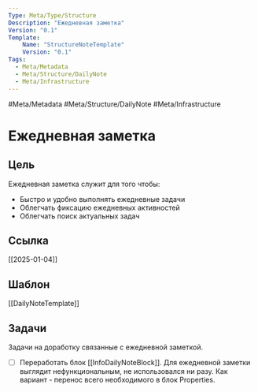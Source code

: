 ```yaml
---
Type: Meta/Type/Structure
Description: "Ежедневная заметка"
Version: "0.1"
Template:
    Name: "StructureNoteTemplate"
    Version: "0.1"
Tags:
  - Meta/Metadata
  - Meta/Structure/DailyNote
  - Meta/Infrastructure
---
```

#Meta/Metadata #Meta/Structure/DailyNote #Meta/Infrastructure
# Ежедневная заметка
## Цель
Ежедневная заметка служит для того чтобы:
- Быстро и удобно выполнять ежедневные задачи
- Облегчать фиксацию ежедневных активностей 
- Облегчать поиск актуальных задач
## Ссылка
[[2025-01-04]]
## Шаблон
[[DailyNoteTemplate]]
## Задачи
Задачи на доработку связанные с ежедневной заметкой.
- [ ] Переработать блок [[InfoDailyNoteBlock]]. Для ежедневной заметки выглядит нефункциональным, не использовался ни разу. Как вариант - перенос всего необходимого в блок Properties.  
